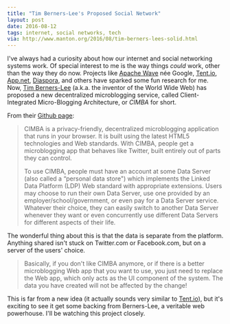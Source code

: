 ```yaml
---
title: "Tim Berners-Lee's Proposed Social Network"
layout: post
date: 2016-08-12
tags: internet, social networks, tech
via: http://www.manton.org/2016/08/tim-berners-lees-solid.html
---
```


I've always had a curiosity about how our internet and social networking systems work. Of special interest to me is the way things *could* work, other than the way they do now. Projects like [Apache Wave][1] née Google, [Tent.io][2], [App.net][3], [Diaspora][4], and others have sparked some fun research for me. Now, [Tim Berners-Lee][5] (a.k.a. the inventor of the World Wide Web) has proposed a new decentralized microblogging service, called Client-Integrated Micro-Blogging Architecture, or *CIMBA* for short.

From their [Github page][6]:

> CIMBA is a privacy-friendly, decentralized microblogging application that runs in your browser. It is built using the latest HTML5 technologies and Web standards. With CIMBA, people get a microblogging app that behaves like Twitter, built entirely out of parts they can control.
> 
> To use CIMBA, people must have an account at some Data Server (also called a “personal data store") which implements the Linked Data Platform (LDP) Web standard with appropriate extensions. Users may choose to run their own Data Server, use one provided by an employer/school/government, or even pay for a Data Server service. Whatever their choice, they can easily switch to another Data Server whenever they want or even concurrently use different Data Servers for different aspects of their life.

The wonderful thing about this is that the data is separate from the platform. Anything shared isn't stuck on Twitter.com or Facebook.com, but on a server of the users' choice.

> Basically, if you don't like CIMBA anymore, or if there is a better microblogging Web app that you want to use, you just need to replace the Web app, which only acts as the UI component of the system. The data you have created will not be affected by the change!

This is far from a new idea (it actually sounds very similar to [Tent.io][7]), but it's exciting to see it get some backing from Berners-Lee, a veritable web powerhouse. I'll be watching this project closely.

[1]:	https://incubator.apache.org/wave/
[2]:	https://tent.io
[3]:	https://app.net
[4]:	https://diasporafoundation.org
[5]:	https://en.wikipedia.org/wiki/Tim_Berners-Lee
[6]:	https://github.com/linkeddata/cimba
[7]:	https://tent.io